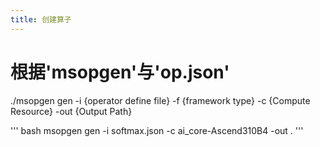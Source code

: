 ```yaml
---
title: 创建算子
---
```


# 根据'msopgen'与'op.json'

./msopgen gen -i {operator define file} -f {framework type} -c {Compute Resource} -out {Output Path}

''' bash
msopgen gen -i softmax.json -c ai_core-Ascend310B4 -out .
'''